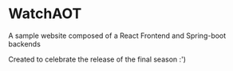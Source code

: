 # WatchAOT

A sample website composed of a React Frontend and Spring-boot backends

Created to celebrate the release of the final season :')
